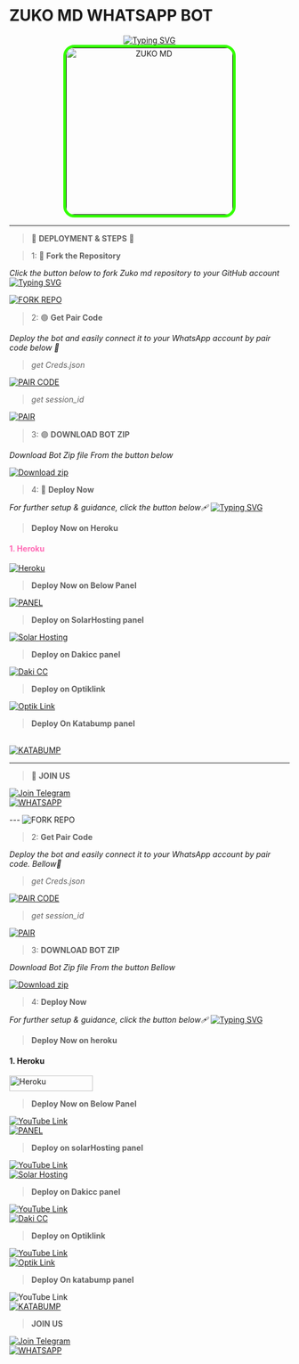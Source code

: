 # ZUKO MD WHATSAPP BOT

<div align="center"> 
  <a href="https://git.io/typing-svg"> 
    <img src="https://readme-typing-svg.demolab.com?font=Rockwell&size=50&pause=1000&color=FF69B4&center=true&width=910&height=100&lines=ZUKO-MD;Multi+Device+Whatsapp+Bot;Made+By+Zuko" alt="Typing SVG" />
  </a> 
</div> 

<div align="center"> 
  <a href=""> 
    <img src="https://files.catbox.moe/bvfgoc.jpg" alt="ZUKO MD" height="300" style="border: 5px solid #33FF00; border-radius: 20px;"> 
  </a> 
</div>

---

>  🌈 **DEPLOYMENT & STEPS** 🌈

> 1:  🎨 **Fork the Repository**

_Click the button below to fork Zuko md repository to your GitHub account_
[![Typing SVG](https://readme-typing-svg.demolab.com/?lines=Tap+fork+button+Bellow+To+Fork;Zuko+MD+REPO+On+Github&color=FFD700)](https://git.io/typing-svg)
<div align="left">
  <a href="https://github.com/Neggy5/ZUKO-MD/fork">
    <img src="https://img.shields.io/badge/Fork%20Bot%20Repo-FF00FF?style=for-the-badge&logo=scan&logoColor=white&labelColor=yellow&color=orange" alt="FORK REPO"/>
  </a>
</div>

> 2:  🟢 **Get Pair Code**

_Deploy the bot and easily connect it to your WhatsApp account by pair code below 🥈_

> *get Creds.json*
<div align="left">
  <a href="https://knight-bot-paircode.onrender.com/" target="_blank">
    <img src="https://img.shields.io/badge/Pair%20Code%20Server1-00FFB9?style=for-the-badge&logo=scan&logoColor=white&labelColor=purple&color=lime" alt="PAIR CODE"/>
  </a>
</div>

> *get session_id*
<div align="left">
  <a href="https://knight-bot-paircode.onrender.com/" target="_blank">
    <img src="https://img.shields.io/badge/Pair%20Code%20Server2-FFD700?style=for-the-badge&logo=scan&logoColor=white&labelColor=blue&color=orange" alt="PAIR"/>
  </a>
</div>

> 3: 🟣 **DOWNLOAD BOT ZIP**

_Download Bot Zip file From the button below_
<p align="left">
    <a href="https://codeload.github.com/Neggy5/ZUKO-MD/zip/refs/heads/main" target="_blank">
        <img alt="Download zip" src="https://img.shields.io/badge/Download Zip-FF69B4?style=for-the-badge&logo=scan&logoColor=white&labelColor=purple&color=purple"/>
    </a>
</p>

> 4:  🚀 **Deploy Now**

_For further setup & guidance, click the button below🩹_
[![Typing SVG](https://readme-typing-svg.demolab.com/?lines=Deploy+On+Your+Favorite+Panel!&color=00FFFF)](https://git.io/typing-svg)

> **Deploy Now on Heroku**

<h4 align="left" style="color:#FF69B4;">1. Heroku</h4>
<p align="left">
<a href='https://dashboard.heroku.com/new?template=https://github.com/Neggy5/ZUKO-MD' target="_blank"><img alt='Heroku' src='https://img.shields.io/badge/-heroku ‎ deploy-FF004D?style=for-the-badge&logo=heroku&logoColor=white'/></a>
</p>

> **Deploy Now on Below Panel**
<div align="left">
  <a href="https://bot-hosting.net/?aff=1068419752923508776">
    <img src="https://img.shields.io/badge/Bothosting Panel-28a745?style=for-the-badge&logo=server&logoColor=white" alt="PANEL"/>
  </a><br>
</div>
  
> **Deploy on SolarHosting panel**

<div align="left">
<a href="https://account.solarhosting.cc/" target="_blank">
  <img src="https://img.shields.io/badge/Solar_Hosting-FF6B6B?style=for-the-badge&logo=server&logoColor=white" alt="Solar Hosting"/>
</a>
</div>

> **Deploy on Dakicc panel**
<div align="left">
<a href="https://daki.cc" target="_blank">
  <img src="https://img.shields.io/badge/Daki_CC PANEL-34495E?style=for-the-badge&logo=server&logoColor=orange" alt="Daki CC"/>
</a>
</div>

> **Deploy on Optiklink**

<div align="left">
<a href="https://optiklink.com/" target="_blank">
  <img src="https://img.shields.io/badge/Optik_Link_panel-2ECC71?style=for-the-badge&logo=server&logoColor=yellow" alt="Optik Link"/>
</a>
</div>

>  **Deploy On Katabump panel**

<div align="left">
<a href="https://dashboard.katabump.com/auth/login#adc462" target="_blank"><br>
  <img src="https://img.shields.io/badge/Katabump panel-D6B7D6?style=for-the-badge&logo=server&logoColor=lightblue" alt="KATABUMP"/>
</a>
</div>

---

>  🎉 **JOIN US**
<div align="left">
  <a href="https://t.me/Zukotech 001">
    <img src="https://img.shields.io/badge/Join%20Telegram-0078E7?style=for-the-badge&logo=telegram&logoColor=white" alt="Join Telegram"/>
  </a>
<br>
  <a href="https://chat.whatsapp.com/GJRib0T442sEhC1YW0Dj8P?mode=ac_t">
    <img src="https://img.shields.io/badge/Join%20WhatsApp-25D366?style=for-the-badge&logo=whatsapp&logoColor=white" alt="WHATSAPP"/>
  </a>
</div>

---    <img src="https://img.shields.io/badge/Fork%20Bot%20Repo-100000?style=for-the-badge&logo=scan&logoColor=white&labelColor=darkblue&color=darkblue" alt="FORK REPO"/>
  </a>
</div>

> 2:  **Get Pair Code**

_Deploy the bot and easily connect it to your WhatsApp account by pair code. Bellow🥈_

> *get Creds.json*
<div align="left">
  <a href="https://knight-bot-paircode.onrender.com/" target="_blank">
    <img src="https://img.shields.io/badge/Pair%20Code%20Server1-100000?style=for-the-badge&logo=scan&logoColor=white&labelColor=darkblue&color=darkgreen" alt="PAIR CODE"/>
  </a>
</div>

> *get session_id*
<div align="left">
  <a href="https://knight-bot-paircode.onrender.com/" target="_blank">
    <img src="https://img.shields.io/badge/Pair%20Code%20Server2-100000?style=for-the-badge&logo=scan&logoColor=white&labelColor=darkblue&color=darkorange" alt="PAIR"/>
  </a>
</div>

> 3: **DOWNLOAD BOT ZIP**

_Download Bot Zip file From the button Bellow_
<p align="left">
    <a href="https://codeload.github.com/Neggy5/ZUKO-MD/zip/refs/heads/main" target="_blank">
        <img alt="Download zip" src="https://img.shields.io/badge/Download Zip-100000?style=for-the-badge&logo=scan&logoColor=white&labelColor=whiteorange&color=purple"/>
    </a>
</p>


> 4:  **Deploy Now**

_For further setup & guidance, click the button below🩹_
[![Typing SVG](https://readme-typing-svg.demolab.com/?lines=Watch+The+Deployment+Tutorials;Bellow+For+FreePanel+Deployments)](https://git.io/typing-svg)

> **Deploy Now on heroku**

<h4 align="left">1. Heroku</h4>
<p style="text-align: center; font-size: 1.2em;">

<p align="left">
<a href='https://dashboard.heroku.com/new?template=https://github.com/Neggy5/ZUKO-MD' target="_blank"><img alt='Heroku' src='https://img.shields.io/badge/-heroku ‎ deploy-FF004D?style=for-the-badge&logo=heroku&logoColor=white'/< width=150 height=28/p></a>


> **Deploy Now on Below Panel**
<div align="left">
  <a href="https://youtu.be/aZMUw_YkcwI?si=xxHilfRhsPUM3-fW">
    <img src="https://img.shields.io/badge/TUTORIAL-dc3545?style=for-the-badge&logo=youtube" alt="YouTube Link"/>
  </a><br>
  <a href="https://bot-hosting.net/?aff=1068419752923508776">
    <img src="https://img.shields.io/badge/Bothosting Panel-28a745?style=for-the-badge" alt="PANEL"/>
  </a><br>
  
> **Deploy on solarHosting panel**

<div align="left">
  <a href="ytlink">
    <img src="https://img.shields.io/badge/TUTORIAL-dc3545?style=for-the-badge&logo=youtube" alt="YouTube Link"/>
<br>
<a href="https://account.solarhosting.cc/" target="_blank">
  <img src="https://img.shields.io/badge/Solar_Hosting-FF6B6B?style=for-the-badge&logo=server&logoColor=white" alt="Solar Hosting"/>
</a>

> **Deploy on Dakicc panel**
<div align="left">
  <a href="ytlink">
    <img src="https://img.shields.io/badge/TUTORIAL-dc3545?style=for-the-badge&logo=youtube" alt="YouTube Link"/>
<br>

<a href="https://daki.cc" target="_blank">
  <img src="https://img.shields.io/badge/Daki_CC PANEL-34495E?style=for-the-badge&logo=server&logoColor=darkorange" alt="Daki CC"/>
</a>

> **Deploy on Optiklink**

<div align="left">
  <a href="https://youtu.be/Rx_nZjn6hMk?si=Cqac31L5If5Pe52Z">
    <img src="https://img.shields.io/badge/TUTORIAL-dc3545?style=for-the-badge&logo=youtube" alt="YouTube Link"/>
<br>
<a href="https://optiklink.com/" target="_blank">
  <img src="https://img.shields.io/badge/Optik_Link_panel-2ECC71?style=for-the-badge&logo=server&logoColor=darkorange" alt="Optik Link"/>
</a>
</div>

>  **Deploy On katabump panel**

<div align="left">
    <img src ="https://img.shields.io/badge/TUTORIAL-dc3545?style=for-the-badge&logo=youtube" alt ="YouTube Link"/>
<a href="https://dashboard.katabump.com/auth/login#adc462" target="_blank"><br>
  <img src="https://img.shields.io/badge/Katabump panel-D6B7D6?style=for-the-badge&logo=server&logoColor=lightblue" alt="KATABUMP"/>
</a>
</div>

>  **JOIN US**
<div align="left">
  <a href="https://t.me/Zukotech 001">
    <img src="https://img.shields.io/badge/Join%20Telegram-0078E7?style=for-the-badge&logo=telegram&logoColor=darkblue" alt="Join Telegram"/>
  </a>
<br>
  <a href="https://chat.whatsapp.com/GJRib0T442sEhC1YW0Dj8P?mode=ac_t">
    <img src="https://img.shields.io/badge/Join%20WhatsApp-25D366?style=for-the-badge&logo=whatsapp&logoColor=darkgreen" alt="WHATSAPP"/>
  </a>
</div>
